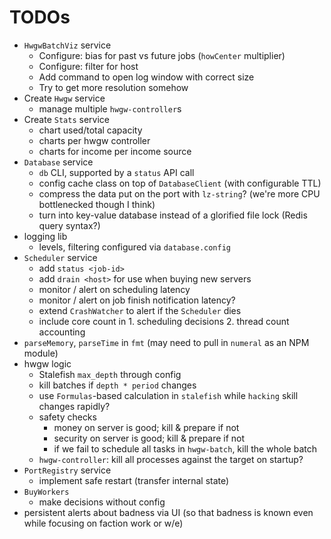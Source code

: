 # TODOs

* `HwgwBatchViz` service
  * Configure: bias for past vs future jobs (`howCenter` multiplier)
  * Configure: filter for host
  * Add command to open log window with correct size
  * Try to get more resolution somehow
* Create `Hwgw` service
  * manage multiple `hwgw-controller`s
* Create `Stats` service
  * chart used/total capacity
  * charts per hwgw controller
  * charts for income per income source
* `Database` service
  * `db` CLI, supported by a `status` API call
  * config cache class on top of `DatabaseClient` (with configurable TTL)
  * compress the data put on the port with `lz-string`? (we're more CPU bottlenecked though I think)
  * turn into key-value database instead of a glorified file lock (Redis query syntax?)
* logging lib
  * levels, filtering configured via `database.config`
* `Scheduler` service
  * add `status <job-id>`
  * add `drain <host>` for use when buying new servers
  * monitor / alert on scheduling latency
  * monitor / alert on job finish notification latency?
  * extend `CrashWatcher` to alert if the `Scheduler` dies
  * include core count in 1. scheduling decisions 2. thread count accounting
* `parseMemory`, `parseTime` in `fmt` (may need to pull in `numeral` as an NPM module)
* hwgw logic
  * Stalefish `max_depth` through config
  * kill batches if `depth * period` changes
  * use `Formulas`-based calculation in `stalefish` while `hacking` skill changes rapidly?
  * safety checks
    * money on server is good; kill & prepare if not
    * security on server is good; kill & prepare if not
    * if we fail to schedule all tasks in `hwgw-batch`, kill the whole batch
  * `hwgw-controller`: kill all processes against the target on startup?
* `PortRegistry` service
  * implement safe restart (transfer internal state)
* `BuyWorkers`
  * make decisions without config
* persistent alerts about badness via UI (so that badness is known even while focusing on faction work or w/e)

